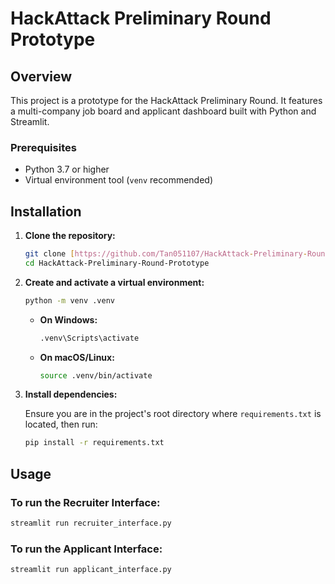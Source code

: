 # HackAttack Preliminary Round Prototype

## Overview

This project is a prototype for the HackAttack Preliminary Round. It features a multi-company job board and applicant dashboard built with Python and Streamlit.

### Prerequisites

* Python 3.7 or higher
* Virtual environment tool (`venv` recommended)

## Installation

1.  **Clone the repository:**

    ```bash
    git clone [https://github.com/Tan051107/HackAttack-Preliminary-Round-Prototype.git](https://github.com/Tan051107/HackAttack-Preliminary-Round-Prototype.git)
    cd HackAttack-Preliminary-Round-Prototype
    ```

2.  **Create and activate a virtual environment:**

    ```bash
    python -m venv .venv
    ```

    * **On Windows:**
        ```bash
        .venv\Scripts\activate
        ```
    * **On macOS/Linux:**
        ```bash
        source .venv/bin/activate
        ```

3.  **Install dependencies:**

    Ensure you are in the project's root directory where `requirements.txt` is located, then run:

    ```bash
    pip install -r requirements.txt
    ```

## Usage

### To run the Recruiter Interface:
```bash
streamlit run recruiter_interface.py
```
### To run the Applicant Interface:
```bash
streamlit run applicant_interface.py
```




